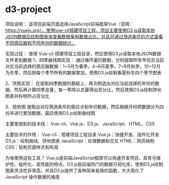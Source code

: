# d3-project


项目说明：
该项目前端页面选用JavaScript前端框架Vue（官网：https://vuejs.org），使用vue-cli搭建项目工程，项目主要使用D3.js读取本地JSON数据后绘制图表来查看数据量和数据占比，并且可通过筛选条件的方式查看不同感应器和不同年份的数据统计。

实现过程：
使用 Vue-cli 搭建项目工程目录，然后使用D3.js读取本地JSON数据文件拿到数据
1、四季曲线图实现：
通过循环遍历数据，分别提取所有年份且当前对应当前选择的感应器数据：1~3月为春季，4~6月夏季，7~9月秋季，10~12月为冬季，然后把每个季节所有的数据累加，使用D3.js绘制春夏秋冬四个季节图表

2、饼图实现：
在提取四季数据的基础上，再次刷选出对应当前选择的年份的数据，然后再计算四季总量，每一季除以总量得出百分比，然后使用D3.js绘制饼状图表并标明所占百分比

3、趋势图
提取出对应筛选条件的感应点和年份数据，然后根据月份把数据分为四份并进行累加数据，最后使用D3.js绘制曲线图

主要使用到的技术栈：
Vue-cli、Vue.js、D3.js、JavaScript、HTML、CSS

主要技术的作用：
Vue-cli：搭建项目工程目录
Vue.js：快捷开发、组件化开发
D3.js：绘制曲线、饼状图表
JavaScript：处理数据和交互
HTML：网页结构
CSS：绘制页面样式和布局

为啥使用这些工具？
Vue.js是前端JavaScript框架可以快速开发项目，具有可维护性、组件化、高性能的特点。D3.js是前端热门的数据可视化库，使用D3.js绘制图表灵活性非常高，并且D3.js提供了各种简单易用的函数，大大简化了 JavaScript 操作数据的难度
